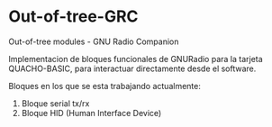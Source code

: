 # Out-of-tree-GRC
Out-of-tree modules - GNU Radio Companion

Implementacion de bloques funcionales de GNURadio para la tarjeta QUACHO-BASIC, para interactuar directamente desde el software.

Bloques en los que se esta trabajando actualmente:

1. Bloque serial tx/rx
2. Bloque HID (Human Interface Device)

